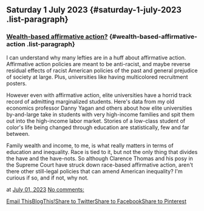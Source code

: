 ## Saturday 1 July 2023 {#saturday-1-july-2023 .list-paragraph}

### [Wealth-based affirmative action?](https://www.rohanprasad.org/2023/07/wealth-based-affirmative-action.html)  {#wealth-based-affirmative-action .list-paragraph}

I can understand why many lefties are in a huff about affirmative
action. Affirmative action policies are meant to be anti-racist, and
maybe reverse residual effects of racist American policies of the past
and general prejudice of society at large. Plus, universities like
having multicolored recruitment posters. 

However even with affirmative action, elite universities have a horrid
track record of admitting marginalized students. Here\'s data from my
old economics professor Danny Yagan and others about how elite
universities by-and-large take in students with very high-income
families and spit them out into the high-income labor market. Stories of
a low-class student of color\'s life being changed through education are
statistically, few and far between. 

Family wealth and income, to me, is what really matters in terms of
education and inequality. Race is tied to it, but not the only thing
that divides the have and the have-nots. So although Clarence Thomas and
his posy in the Supreme Court have struck down race-based affirmative
action, aren\'t there other still-legal policies that can amend American
inequality? I\'m curious if so, and if not, why not.

at [July 01,
2023](https://www.rohanprasad.org/2023/07/wealth-based-affirmative-action.html)
[No
comments:](https://www.rohanprasad.org/2023/07/wealth-based-affirmative-action.html#comment-form)

[Email
This](https://www.blogger.com/share-post.g?blogID=597296393545314941&postID=8938903260660891905&target=email)[BlogThis!](https://www.blogger.com/share-post.g?blogID=597296393545314941&postID=8938903260660891905&target=blog)[Share
to
Twitter](https://www.blogger.com/share-post.g?blogID=597296393545314941&postID=8938903260660891905&target=twitter)[Share
to
Facebook](https://www.blogger.com/share-post.g?blogID=597296393545314941&postID=8938903260660891905&target=facebook)[Share
to
Pinterest](https://www.blogger.com/share-post.g?blogID=597296393545314941&postID=8938903260660891905&target=pinterest)

